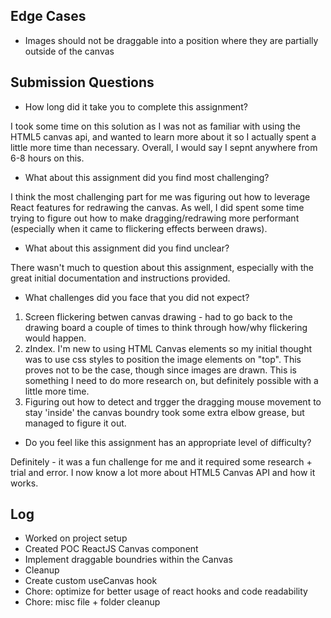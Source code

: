 ## Edge Cases

- Images should not be draggable into a position where they are partially outside of the canvas

## Submission Questions

- How long did it take you to complete this assignment?

I took some time on this solution as I was not as familiar with using the HTML5 canvas api, and wanted to learn
more about it so I actually spent a little more time than necessary. Overall, I would say I sepnt anywhere from 6-8 hours on this.

- What about this assignment did you find most challenging?

I think the most challenging part for me was figuring out how to leverage React features for redrawing the canvas. As well, I did spent some time trying to figure out how to make dragging/redrawing more performant (especially when it came to flickering effects berween draws).

- What about this assignment did you find unclear?

There wasn't much to question about this assignment, especially with the great initial documentation and instructions provided.

- What challenges did you face that you did not expect?

1.  Screen flickering betwen canvas drawing - had to go back to the drawing board a couple of times to think through
    how/why flickering would happen.
2.  zIndex. I'm new to using HTML Canvas elements so my initial thought was to use css styles to position the image elements on "top". This proves not to be the case, though since images are drawn. This is something I need to do more research on, but definitely possible with a little more time.
3.  Figuring out how to detect and trgger the dragging mouse movement to stay 'inside' the canvas boundry took some extra elbow grease, but managed to figure it out.

- Do you feel like this assignment has an appropriate level of difficulty?

Definitely - it was a fun challenge for me and it required some research + trial and error. I now know a lot more about HTML5 Canvas API and how it works.

## Log

- Worked on project setup
- Created POC ReactJS Canvas component
- Implement draggable boundries within the Canvas
- Cleanup
- Create custom useCanvas hook
- Chore: optimize for better usage of react hooks and code readability
- Chore: misc file + folder cleanup
